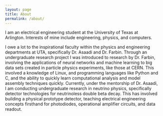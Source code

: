 ```yaml
---
layout: page
title: About
permalink: /about/
---
```


I am an electrical engineering student at the University of Texas at Arlington. Interests of mine include engineering, physics, and computers.

I owe a lot to the inspirational faculty within the physics and engineering departments at UTA, specifically Dr. Asaadi and Dr. Farbin. Through an undergraduate research project I was introduced to research by Dr. Farbin, involving the applications of neural networks and machine learning to big data sets created in particle physics experiments, like those at CERN. This involved a knowledge of Linux, and programming languages like Python and C, and the ability to quickly learn computational analysis and model assembly techniques quickly. Currently, under the mentorship of Dr. Asaadi, I am conducting undergraduate research in neutrino physics, specifically detector technologies for neutrinoless double beta decay. This has involved building a physical prototype detector, teaching electrical engineering concepts firsthand for photodiodes, operational amplifier circuits, and data readout.